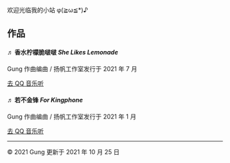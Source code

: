 
欢迎光临我的小站 φ(≧ω≦*)♪


## 作品

#### ♬ 香水柠檬脆啵啵 *She Likes Lemonade*

Gung 作曲编曲 / 扬帆工作室发行于 2021 年 7 月

[ 去 QQ 音乐听](https://i.y.qq.com/v8/playsong.html?songmid=003y0vQB0b1vQE&ADTAG=myqq&from=myqq&channel=10007100)   


#### ♬ 若不金锋 *For Kingphone*

Gung 作曲编曲 / 扬帆工作室发行于 2021 年 1 月

[ 去 QQ 音乐听](https://i.y.qq.com/v8/playsong.html?songmid=000cXLlb0j4jBQ&ADTAG=myqq&from=myqq&channel=10007100)  

---
© 2021 Gung 更新于 2021 年 10 月 25 日

